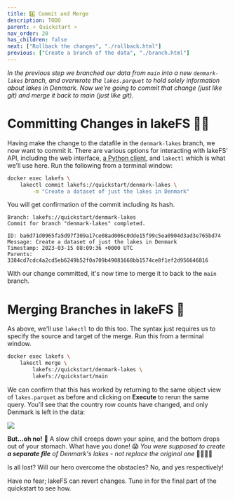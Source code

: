 ```yaml
---
title: 4️⃣ Commit and Merge
description: TODO
parent: ⭐ Quickstart ⭐
nav_order: 20
has_children: false
next: ["Rollback the changes", "./rollback.html"]
previous: ["Create a branch of the data", "./branch.html"]
---
```


_In the previous step we branched our data from `main` into a new `denmark-lakes` branch, and overwrote the `lakes.parquet` to hold solely information about lakes in Denmark. Now we're going to commit that change (just like git) and merge it back to main (just like git)._

# Committing Changes in lakeFS 🤝🏻

Having make the change to the datafile in the `denmark-lakes` branch, we now want to commit it. There are various options for interacting with lakeFS' API, including the web interface, [a Python client](https://pydocs.lakefs.io/docs/), and `lakectl` which is what we'll use here. Run the following from a terminal window:

```bash
docker exec lakefs \
    lakectl commit lakefs://quickstart/denmark-lakes \
	    -m "Create a dataset of just the lakes in Denmark"
```

You will get confirmation of the commit including its hash.
```
Branch: lakefs://quickstart/denmark-lakes
Commit for branch "denmark-lakes" completed.

ID: ba6d71d0965fa5d97f309a17ce08ad006c0dde15f99c5ea0904d3ad3e765bd74
Message: Create a dataset of just the lakes in Denmark
Timestamp: 2023-03-15 08:09:36 +0000 UTC
Parents: 3384cd7cdc4a2cd5eb6249b52f0a709b49081668bb1574ce8f1ef2d956646816
```

With our change committed, it's now time to merge it to back to the `main` branch. 

# Merging Branches in lakeFS 🔀

As above, we'll use `lakectl` to do this too. The syntax just requires us to specify the source and target of the merge. Run this from a terminal window.

```bash
docker exec lakefs \
    lakectl merge \
	    lakefs://quickstart/denmark-lakes \
		lakefs://quickstart/main
```

We can confirm that this has worked by returning to the same object view of `lakes.parquet` as before and clicking on **Execute** to rerun the same query. You'll see that the country row counts have changed, and only Denmark is left in the data: 

![](/assets/img/quickstart/duckdb-main-03.png)

**But…oh no!** 😬 A slow chill creeps down your spine, and the bottom drops out of your stomach. What have you done! 😱 *You were supposed to create **a separate file** of Denmark's lakes - not replace the original one* 🤦🏻🤦🏻 

Is all lost? Will our hero overcome the obstacles? No, and yes respectively!

Have no fear; lakeFS can revert changes. Tune in for the final part of the quickstart to see how. 